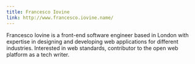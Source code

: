 ```yaml
---
title: Francesco Iovine
link: http://www.francesco.iovine.name/
---
```


Francesco Iovine is a front-end software engineer based in London with expertise in designing and developing web applications for different industries. Interested in web standards, contributor to the open web platform as a tech writer.